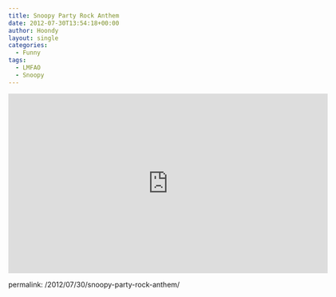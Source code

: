 ```yaml
---
title: Snoopy Party Rock Anthem
date: 2012-07-30T13:54:18+00:00
author: Hoondy
layout: single
categories:
  - Funny
tags:
  - LMFAO
  - Snoopy
---
```

<iframe width="640" height="360" src="https://www.youtube.com/embed/E3Ukp86WQic" frameborder="0" allowfullscreen></iframe>

permalink: /2012/07/30/snoopy-party-rock-anthem/